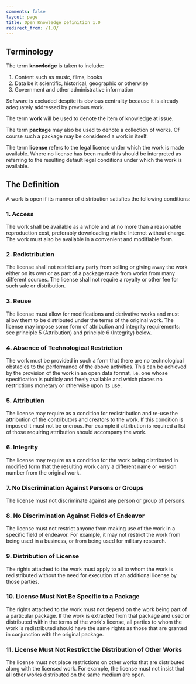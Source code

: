 ```yaml
---
comments: false
layout: page
title: Open Knowledge Definition 1.0
redirect_from: /1.0/
---
```


Terminology 
-----------

The term **knowledge** is taken to include:

1.  Content such as music, films, books
2.  Data be it scientific, historical, geographic or otherwise
3.  Government and other administrative information

Software is excluded despite its obvious centrality because it is
already adequately addressed by previous work.

The term **work** will be used to denote the item of knowledge at issue.

The term **package** may also be used to denote a collection of works.
Of course such a package may be considered a work in itself.

The term **license** refers to the legal license under which the work is
made available. Where no license has been made this should be
interpreted as referring to the resulting default legal conditions under
which the work is available.

The Definition 
--------------

A work is open if its manner of distribution satisfies the following
conditions:

### 1. Access 

The work shall be available as a whole and at no more than a reasonable
reproduction cost, preferably downloading via the Internet without
charge. The work must also be available in a convenient and modifiable
form.

### 2. Redistribution 

The license shall not restrict any party from selling or giving away the
work either on its own or as part of a package made from works from many
different sources. The license shall not require a royalty or other fee
for such sale or distribution.

### 3. Reuse 

The license must allow for modifications and derivative works and must
allow them to be distributed under the terms of the original work. The
license may impose some form of attribution and integrity requirements:
see principle 5 (Attribution) and principle 6 (Integrity) below.

### 4. Absence of Technological Restriction 

The work must be provided in such a form that there are no technological
obstacles to the performance of the above activities. This can be
achieved by the provision of the work in an open data format, i.e. one
whose specification is publicly and freely available and which places no
restrictions monetary or otherwise upon its use.

### 5. Attribution 

The license may require as a condition for redistribution and re-use the
attribution of the contributors and creators to the work. If this
condition is imposed it must not be onerous. For example if attribution
is required a list of those requiring attribution should accompany the
work.

### 6. Integrity 

The license may require as a condition for the work being distributed in
modified form that the resulting work carry a different name or version
number from the original work.

### 7. No Discrimination Against Persons or Groups 

The license must not discriminate against any person or group of
persons.

### 8. No Discrimination Against Fields of Endeavor 

The license must not restrict anyone from making use of the work in a
specific field of endeavor. For example, it may not restrict the work
from being used in a business, or from being used for military research.

### 9. Distribution of License 

The rights attached to the work must apply to all to whom the work is
redistributed without the need for execution of an additional license by
those parties.

### 10. License Must Not Be Specific to a Package 

The rights attached to the work must not depend on the work being part
of a particular package. If the work is extracted from that package and
used or distributed within the terms of the work's license, all parties
to whom the work is redistributed should have the same rights as those
that are granted in conjunction with the original package.

### 11. License Must Not Restrict the Distribution of Other Works 

The license must not place restrictions on other works that are
distributed along with the licensed work. For example, the license must
not insist that all other works distributed on the same medium are open.
